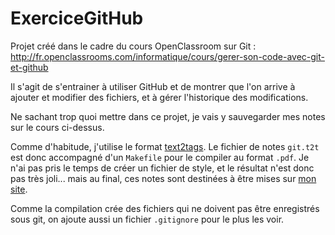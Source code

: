 ExerciceGitHub
==============

Projet créé dans le cadre du cours OpenClassroom sur Git : http://fr.openclassrooms.com/informatique/cours/gerer-son-code-avec-git-et-github

Il s'agit de s'entrainer à utiliser GitHub et de montrer que l'on arrive à
ajouter et modifier des fichiers, et à gérer l'historique des modifications.

Ne sachant trop quoi mettre dans ce projet, je vais y sauvegarder mes notes
sur le cours ci-dessus.

Comme d'habitude, j'utilise le format [text2tags](http://txt2tags.org/).
Le fichier de notes `git.t2t`
est donc accompagné d'un `Makefile` pour le compiler au format `.pdf`.
Je n'ai pas pris le temps de créer un fichier de style, et le résultat n'est
donc pas très joli... mais au final, ces notes sont destinées à être mises
sur [mon site](https://anne.pacalet.fr/Notes/).


Comme la compilation crée des fichiers qui ne doivent pas être enregistrés sous
git, on ajoute aussi un fichier `.gitignore` pour le plus les voir.

